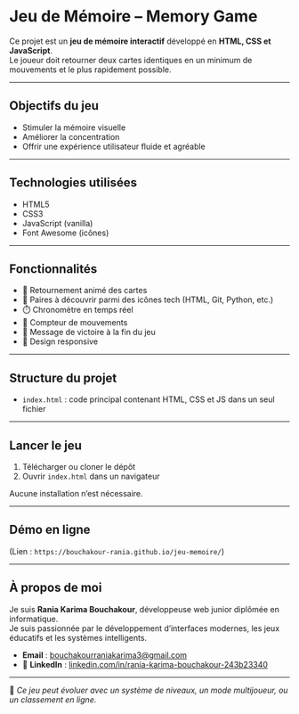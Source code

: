 #  Jeu de Mémoire – Memory Game

Ce projet est un **jeu de mémoire interactif** développé en **HTML, CSS et JavaScript**.  
Le joueur doit retourner deux cartes identiques en un minimum de mouvements et le plus rapidement possible.

---

##  Objectifs du jeu

- Stimuler la mémoire visuelle
- Améliorer la concentration
- Offrir une expérience utilisateur fluide et agréable

---

##  Technologies utilisées

- HTML5
- CSS3
- JavaScript (vanilla)
- Font Awesome (icônes)

---

##  Fonctionnalités

- 🔁 Retournement animé des cartes
- 🧠 Paires à découvrir parmi des icônes tech (HTML, Git, Python, etc.)
- ⏱️ Chronomètre en temps réel
- 🔢 Compteur de mouvements
- 🎉 Message de victoire à la fin du jeu
- 📱 Design responsive

---

##  Structure du projet

- `index.html` : code principal contenant HTML, CSS et JS dans un seul fichier

---

##  Lancer le jeu

1. Télécharger ou cloner le dépôt
2. Ouvrir `index.html` dans un navigateur

Aucune installation n’est nécessaire.

---

##  Démo en ligne

(Lien : `https://bouchakour-rania.github.io/jeu-memoire/`)

---

##  À propos de moi

Je suis **Rania Karima Bouchakour**, développeuse web junior diplômée en informatique.  
Je suis passionnée par le développement d’interfaces modernes, les jeux éducatifs et les systèmes intelligents.


-  **Email** : bouchakourraniakarima3@gmail.com  
- 🔗 **LinkedIn** : [linkedin.com/in/rania-karima-bouchakour-243b23340](https://www.linkedin.com/in/rania-karima-bouchakour-243b23340/)

---

📌 *Ce jeu peut évoluer avec un système de niveaux, un mode multijoueur, ou un classement en ligne.*

